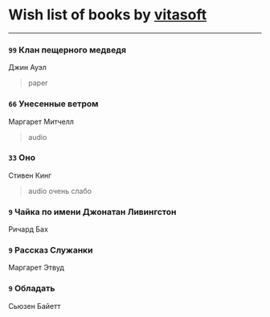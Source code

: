 # Wish list of books by [vitasoft](http://vk.com/id47446642)
---

### `99` Клан пещерного медведя
Джин Ауэл
> paper

### `66` Унесенные ветром
Маргарет Митчелл
> audio

### `33` Оно
Стивен Кинг
> audio
> очень слабо

### `9` Чайка по имени Джонатан Ливингстон
Ричард Бах

### `9` Рассказ Служанки
Маргарет Этвуд

### `9` Обладать
Сьюзен Байетт

